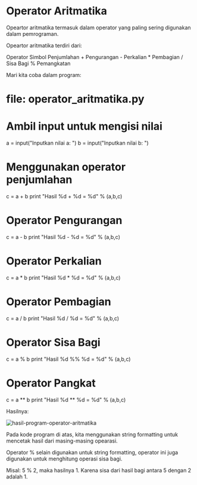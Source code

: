 # Operator Aritmatika
Opeartor aritmatika termasuk dalam operator yang paling sering digunakan dalam pemrograman.

Opeartor aritmatika terdiri dari:

Operator	Simbol
Penjumlahan	+
Pengurangan	-
Perkalian	*
Pembagian	/
Sisa Bagi	%
Pemangkatan

Mari kita coba dalam program:

# file: operator_aritmatika.py

# Ambil input untuk mengisi nilai
a = input("Inputkan nilai a: ")
b = input("Inputkan nilai b: ")

# Menggunakan operator penjumlahan
c = a + b
print "Hasil %d + %d = %d" % (a,b,c)

# Operator Pengurangan
c = a - b
print "Hasil %d - %d = %d" % (a,b,c)

# Operator Perkalian
c = a * b
print "Hasil %d * %d = %d" % (a,b,c)

# Operator Pembagian
c = a / b
print "Hasil %d / %d = %d" % (a,b,c)

# Operator Sisa Bagi
c = a % b
print "Hasil %d %% %d = %d" % (a,b,c)

# Operator Pangkat
c = a ** b
print "Hasil %d ** %d = %d" % (a,b,c)

Hasilnya:

![hasil-program-operator-aritmatika](https://user-images.githubusercontent.com/56239989/67143772-089dfb00-f299-11e9-8bd7-3f6707cbfc81.png)

Pada kode program di atas, kita menggunakan string formatting untuk mencetak hasil dari masing-masing opearasi.

Operator % selain digunakan untuk string formatting, operator ini juga digunakan untuk menghitung operasi sisa bagi.

Misal: 5 % 2, maka hasilnya 1. Karena sisa dari hasil bagi antara 5 dengan 2 adalah 1.
